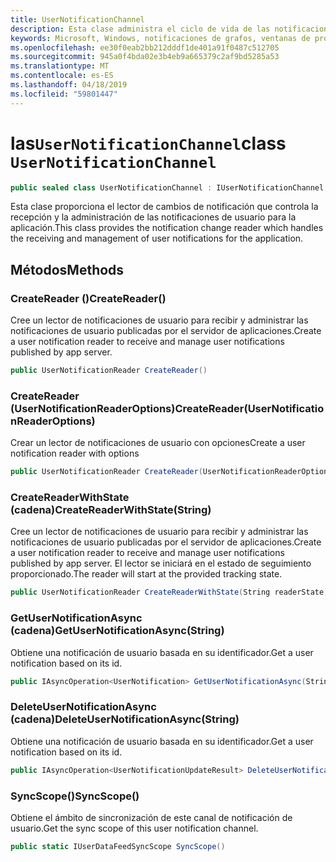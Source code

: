 ```yaml
---
title: UserNotificationChannel
description: Esta clase administra el ciclo de vida de las notificaciones de usuario.
keywords: Microsoft, Windows, notificaciones de grafos, ventanas de procedimientos
ms.openlocfilehash: ee30f0eab2bb212dddf1de401a91f0487c512705
ms.sourcegitcommit: 945a0f4bda02e3b4eb9a665379c2af9bd5285a53
ms.translationtype: MT
ms.contentlocale: es-ES
ms.lasthandoff: 04/18/2019
ms.locfileid: "59801447"
---
```

# <a name="class-usernotificationchannel"></a><span data-ttu-id="a26a1-104">las`UserNotificationChannel`</span><span class="sxs-lookup"><span data-stu-id="a26a1-104">class `UserNotificationChannel`</span></span>

```C#
public sealed class UserNotificationChannel : IUserNotificationChannel
```

<span data-ttu-id="a26a1-105">Esta clase proporciona el lector de cambios de notificación que controla la recepción y la administración de las notificaciones de usuario para la aplicación.</span><span class="sxs-lookup"><span data-stu-id="a26a1-105">This class provides the notification change reader which handles the receiving and management of user notifications for the application.</span></span> 

## <a name="methods"></a><span data-ttu-id="a26a1-106">Métodos</span><span class="sxs-lookup"><span data-stu-id="a26a1-106">Methods</span></span>

### <a name="createreader"></a><span data-ttu-id="a26a1-107">CreateReader ()</span><span class="sxs-lookup"><span data-stu-id="a26a1-107">CreateReader()</span></span> 
<span data-ttu-id="a26a1-108">Cree un lector de notificaciones de usuario para recibir y administrar las notificaciones de usuario publicadas por el servidor de aplicaciones.</span><span class="sxs-lookup"><span data-stu-id="a26a1-108">Create a user notification reader to receive and manage user notifications published by app server.</span></span>
```C#
public UserNotificationReader CreateReader()
```

### <a name="createreaderusernotificationreaderoptions"></a><span data-ttu-id="a26a1-109">CreateReader (UserNotificationReaderOptions)</span><span class="sxs-lookup"><span data-stu-id="a26a1-109">CreateReader(UserNotificationReaderOptions)</span></span> 
<span data-ttu-id="a26a1-110">Crear un lector de notificaciones de usuario con opciones</span><span class="sxs-lookup"><span data-stu-id="a26a1-110">Create a user notification reader with options</span></span> 
```C#
public UserNotificationReader CreateReader(UserNotificationReaderOptions options)
```

### <a name="createreaderwithstatestring"></a><span data-ttu-id="a26a1-111">CreateReaderWithState (cadena)</span><span class="sxs-lookup"><span data-stu-id="a26a1-111">CreateReaderWithState(String)</span></span> 
<span data-ttu-id="a26a1-112">Cree un lector de notificaciones de usuario para recibir y administrar las notificaciones de usuario publicadas por el servidor de aplicaciones.</span><span class="sxs-lookup"><span data-stu-id="a26a1-112">Create a user notification reader to receive and manage user notifications published by app server.</span></span> <span data-ttu-id="a26a1-113">El lector se iniciará en el estado de seguimiento proporcionado.</span><span class="sxs-lookup"><span data-stu-id="a26a1-113">The reader will start at the provided tracking state.</span></span> 
```C#
public UserNotificationReader CreateReaderWithState(String readerState)
```

### <a name="getusernotificationasyncstring"></a><span data-ttu-id="a26a1-114">GetUserNotificationAsync (cadena)</span><span class="sxs-lookup"><span data-stu-id="a26a1-114">GetUserNotificationAsync(String)</span></span>
<span data-ttu-id="a26a1-115">Obtiene una notificación de usuario basada en su identificador.</span><span class="sxs-lookup"><span data-stu-id="a26a1-115">Get a user notification based on its id.</span></span> 
```C#
public IAsyncOperation<UserNotification> GetUserNotificationAsync(String notificationId)
```

### <a name="deleteusernotificationasyncstring"></a><span data-ttu-id="a26a1-116">DeleteUserNotificationAsync (cadena)</span><span class="sxs-lookup"><span data-stu-id="a26a1-116">DeleteUserNotificationAsync(String)</span></span>
<span data-ttu-id="a26a1-117">Obtiene una notificación de usuario basada en su identificador.</span><span class="sxs-lookup"><span data-stu-id="a26a1-117">Get a user notification based on its id.</span></span> 
```C#
public IAsyncOperation<UserNotificationUpdateResult> DeleteUserNotificationAsync(String notificationId)
```

### <a name="syncscope"></a><span data-ttu-id="a26a1-118">SyncScope()</span><span class="sxs-lookup"><span data-stu-id="a26a1-118">SyncScope()</span></span>
<span data-ttu-id="a26a1-119">Obtiene el ámbito de sincronización de este canal de notificación de usuario.</span><span class="sxs-lookup"><span data-stu-id="a26a1-119">Get the sync scope of this user notification channel.</span></span>
```C#
public static IUserDataFeedSyncScope SyncScope()
```